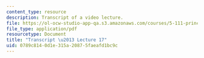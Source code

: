 ```yaml
---
content_type: resource
description: Transcript of a video lecture.
file: https://ol-ocw-studio-app-qa.s3.amazonaws.com/courses/5-111-principles-of-chemical-science-fall-2008/0789c8140d1e315a20875faeafd1bc9c_5-111F08-L17.pdf
file_type: application/pdf
resourcetype: Document
title: "Transcript \u2013 Lecture 17"
uid: 0789c814-0d1e-315a-2087-5faeafd1bc9c
---
```

